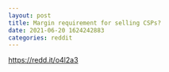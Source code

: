 ```yaml
--- 
layout: post 
title: Margin requirement for selling CSPs? 
date: 2021-06-20 1624242883 
categories: reddit 
--- 
```

https://redd.it/o4l2a3
